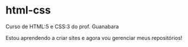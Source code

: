 # html-css
 Curso de HTML:5 e CSS:3 do prof. Guanabara

 Estou aprendendo a criar sites e agora vou gerenciar
 meus repositórios!

